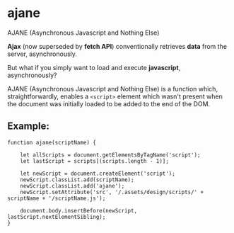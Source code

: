 # ajane
AJANE (Asynchronous Javascript and Nothing Else)

**Ajax** (now superseded by **fetch API**) conventionally retrieves **data** from the server, asynchronously.

But what if you simply want to load and execute **javascript**, asynchronously?

AJANE (Asynchronous Javascript and Nothing Else) is a function which, straightforwardly, enables a `<script>` element which wasn't present when the document was initially loaded to be added to the end of the DOM.
  
## Example:

```
function ajane(scriptName) {

    let allScripts = document.getElementsByTagName('script');
    let lastScript = scripts[(scripts.length - 1)];
    
    let newScript = document.createElement('script');
    newScript.classList.add(scriptName);
    newScript.classList.add('ajane');
    newScript.setAttribute('src', '/.assets/design/scripts/' + scriptName + '/scriptName.js');
    
    document.body.insertBefore(newScript, lastScript.nextElementSibling);
}
```
